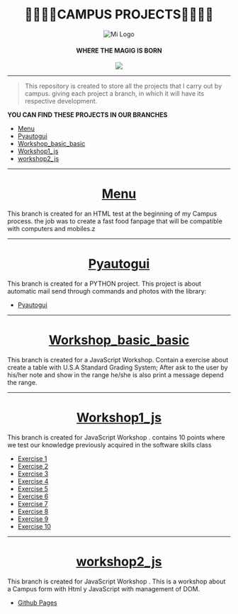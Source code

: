 <h1 align="center">
🚀👨‍🚀🚀CAMPUS PROJECTS🚀👨‍🚀🚀
</h1>

<div align="center"">
  <img src="https://user-images.githubusercontent.com/122552606/224404082-4e0dcf42-b5b8-4ef2-80a8-8b77a4fed5f2.jpg" alt="Mi Logo">
</div>

  <h4 align="center">
WHERE THE MAGIG IS BORN 
   </h4>

<p align="center">
   <img src="https://img.shields.io/badge/STATUS-EN%20DESAROLLO-green">
</p>

------------




>This repository is created to store all the projects that I carry out by campus.
giving each project a branch, in which it will have its respective development.

**YOU CAN FIND THESE PROJECTS IN OUR BRANCHES**

- [Menu](https://github.com/Davidpereznuma10/Campus_Projects/tree/Menu "Menu")
- [Pyautogui](https://github.com/Davidpereznuma10/Campus_Projects/tree/Pyautogui "Pyautogui")
- [Workshop_basic_basic](https://github.com/Davidpereznuma10/Campus_Projects/tree/workshop_basic_basic "Workshop_basic_basic")
- [Workshop1_js](http://github.com/Davidpereznuma10/Campus_Projects/tree/workshop1_js "Workshop1_js")
- [workshop2_js](https://github.com/Davidpereznuma10/Campus_Projects/tree/workshop2_js)

------------

# <h1 align="center">[Menu](https://github.com/Davidpereznuma10/Campus_Projects/tree/Menu "Menu")</h1>
This branch is created for an HTML test at the beginning of my Campus process.
the job was to create a fast food fanpage that will be compatible with computers and mobiles.z

------------

# <h1 align="center">[Pyautogui](https://github.com/Davidpereznuma10/Campus_Projects/tree/Pyautogui "Pyautogui")</h1>
This branch is created for a PYTHON project.
This project is about automatic mail send through commands and photos with the library:

- [Pyautogui](https://pyautogui.readthedocs.io/en/latest/ "Pyautogui")

------------

# <h1 align="center">[Workshop_basic_basic](https://github.com/Davidpereznuma10/Campus_Projects/tree/workshop_basic_basic "Workshop_basic_basic")</h1>
This branch is created for a JavaScript  Workshop.
Contain a exercise about create a table with U.S.A Standard Grading System; After ask to the user by his/her note and show in the range he/she is also print a message depend the range. 

------------

# <h1 align="center">[Workshop1_js](http://github.com/Davidpereznuma10/Campus_Projects/tree/workshop1_js "Workshop1_js")</h1>
This branch is created for JavaScript Workshop .
contains 10 points where we test our knowledge previously acquired in the software skills class

- [Exercise 1](https://github.com/Davidpereznuma10/Campus_Projects/commit/03fa7c27ceb94338a023456cec6388cfe660a561)
- [Exercise 2](https://github.com/Davidpereznuma10/Campus_Projects/commit/acd5548839b080c2586f53ed4cae6886ac4acf5f)
- [Exercise 3](https://github.com/Davidpereznuma10/Campus_Projects/commit/a9326cb049d8100ea2670f64fae0355bc9438aed)
- [Exercise 4](https://github.com/Davidpereznuma10/Campus_Projects/commit/a7838a695c7f9bdde82420e88533552c642f737e)
- [Exercise 5](https://github.com/Davidpereznuma10/Campus_Projects/commit/ef64ec98ca5dbbbf0127358e504d975450a88ca0)
- [Exercise 6](https://github.com/Davidpereznuma10/Campus_Projects/commit/b637170eab2ebfc3a948dc9211af9722150d3d64)
- [Exercise 7](https://github.com/Davidpereznuma10/Campus_Projects/commit/8ee1a6cd92518cdb8ec74fc27a623c56619f7f0b)
- [Exercise 8](https://github.com/Davidpereznuma10/Campus_Projects/commit/71813047829fba2fcf7822917e26f6c2c69a41f1)
- [Exercise 9](https://github.com/Davidpereznuma10/Campus_Projects/commit/4909393e10d416ef6f7cd6de30cd523772927c5c)
- [Exercise 10](https://github.com/Davidpereznuma10/Campus_Projects/commit/28dd35b67bcc87e1bb7de464a132bc272ca176d0)

------------

# <h1 align="center">[workshop2_js](https://github.com/Davidpereznuma10/Campus_Projects/tree/workshop2_js)</h1>
This branch is created for JavaScript Workshop .
This is a workshop about a Campus form with Html y JavaScript with management of DOM.

- [Github Pages](https://davidpereznuma10.github.io/Campus_Projects/)
